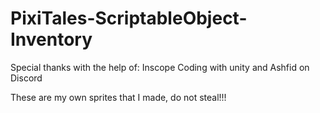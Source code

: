 # PixiTales-ScriptableObject-Inventory

Special thanks with the help of:
Inscope
Coding with unity
and Ashfid on Discord

These are my own sprites that I made, do not steal!!!
